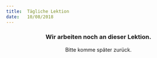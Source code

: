 ```yaml
---
title:  Tägliche Lektion
date:   10/08/2018
---
```


### <center>Wir arbeiten noch an dieser Lektion.</center>
<center>Bitte komme später zurück.</center>